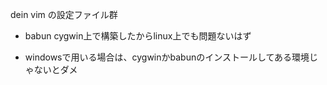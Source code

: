 dein vim の設定ファイル群

+ babun cygwin上で構築したからlinux上でも問題ないはず

+ windowsで用いる場合は、cygwinかbabunのインストールしてある環境じゃないとダメ
